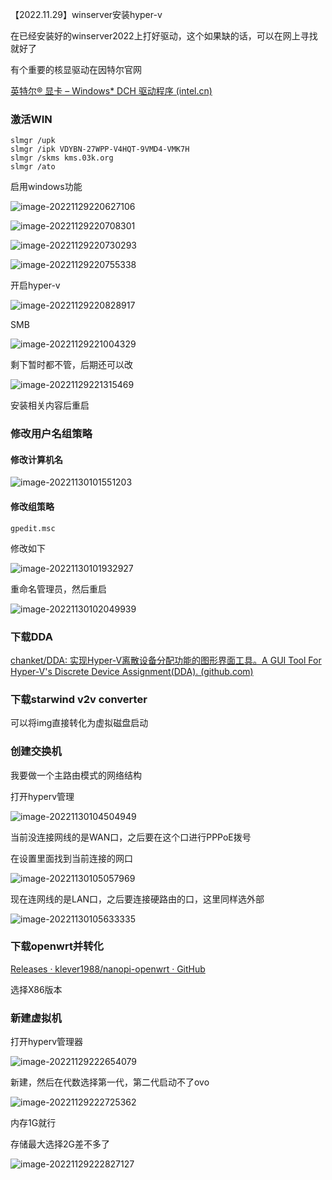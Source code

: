 【2022.11.29】winserver安装hyper-v

在已经安装好的winserver2022上打好驱动，这个如果缺的话，可以在网上寻找就好了

有个重要的核显驱动在因特尔官网

[英特尔® 显卡 – Windows* DCH 驱动程序 (intel.cn)](https://www.intel.cn/content/www/cn/zh/download/19344/intel-graphics-windows-dch-drivers.html?wapkw=gfx)

### 激活WIN

```
slmgr /upk
slmgr /ipk VDYBN-27WPP-V4HQT-9VMD4-VMK7H
slmgr /skms kms.03k.org
slmgr /ato
```

启用windows功能

![image-20221129220627106](https://i0.hdslb.com/bfs/album/5510b9a99fed4e3692bbd8f4e2435d132420cc2c.png)

![image-20221129220708301](https://i0.hdslb.com/bfs/album/a6a5895bbb7b5944bc69222abccbe9b734f7838b.png)

![image-20221129220730293](https://i0.hdslb.com/bfs/album/b5d7e0029921cc230f05c198144d5835c8749115.png)

![image-20221129220755338](https://i0.hdslb.com/bfs/album/ef41897073f5d2c621b76b3e2701031f098302c2.png)

开启hyper-v

![image-20221129220828917](https://i0.hdslb.com/bfs/album/87906ae0ff806d263ab2c38a9cdc500ad0bfb4d2.png)

SMB

![image-20221129221004329](https://i0.hdslb.com/bfs/album/67e8513f3ff3d4216da90289a8e255a0610c0de5.png)

剩下暂时都不管，后期还可以改

![image-20221129221315469](https://i0.hdslb.com/bfs/album/20cc311071b67ba316950506980ccbfec40c7d17.png)

安装相关内容后重启

### 修改用户名组策略

#### 修改计算机名

![image-20221130101551203](https://i0.hdslb.com/bfs/album/cdb91311a14406852953ea25490be1563f909df2.png)

#### 修改组策略

```
gpedit.msc
```

修改如下

![image-20221130101932927](https://i0.hdslb.com/bfs/album/0123bbf4f187617b9c2670eb6d905dd42cfd731f.png)

重命名管理员，然后重启

![image-20221130102049939](https://i0.hdslb.com/bfs/album/3fa1483e9558644cfbfe59ab70d71a2257a7d988.png)

### 下载DDA

[chanket/DDA: 实现Hyper-V离散设备分配功能的图形界面工具。A GUI Tool For Hyper-V's Discrete Device Assignment(DDA). (github.com)](https://github.com/chanket/DDA)

### 下载starwind v2v converter

可以将img直接转化为虚拟磁盘启动

### 创建交换机

我要做一个主路由模式的网络结构

打开hyperv管理

![image-20221130104504949](https://i0.hdslb.com/bfs/album/d49225e42cd4b814ecef8f096afcf4e8407ef8e0.png)

当前没连接网线的是WAN口，之后要在这个口进行PPPoE拨号

在设置里面找到当前连接的网口

![image-20221130105057969](https://i0.hdslb.com/bfs/album/61629edfe2454e8a80cb9c8542ea8586b6e2aabd.png)

现在连网线的是LAN口，之后要连接硬路由的口，这里同样选外部

![image-20221130105633335](https://i0.hdslb.com/bfs/album/c99a98895fe0b15ac13ad15ffaebe27f9bce2d4f.png)

### 下载openwrt并转化

[Releases · klever1988/nanopi-openwrt · GitHub](https://github.com/klever1988/nanopi-openwrt/releases)

选择X86版本

### 新建虚拟机

打开hyperv管理器

![image-20221129222654079](https://i0.hdslb.com/bfs/album/9befebf366afc8e21a16790c929ac7747915d37a.png)

新建，然后在代数选择第一代，第二代启动不了ovo

![image-20221129222725362](https://i0.hdslb.com/bfs/album/9d8c939d79a748a669f406fffea0d2064f14c6d8.png)

内存1G就行

存储最大选择2G差不多了

![image-20221129222827127](https://i0.hdslb.com/bfs/album/84594f052cba2b16d5aa54833aae1206e213093a.png)

